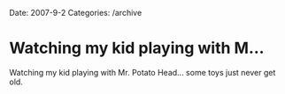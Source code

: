 Date: 2007-9-2
Categories: /archive

# Watching my kid playing with M…

Watching my kid playing with Mr. Potato Head... some toys just never get old.
